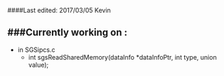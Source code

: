 ####Last edited: 2017/03/05 Kevin

###Currently working on : 
-------------------------------- 
* in SGSipcs.c
  * int sgsReadSharedMemory(dataInfo *dataInfoPtr, int type, union value);